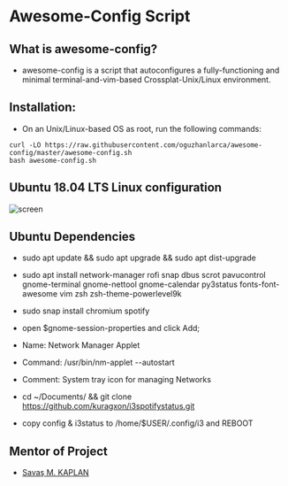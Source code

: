 # Awesome-Config Script

## What is awesome-config?

- awesome-config is a script that  autoconfigures a fully-functioning
and minimal terminal-and-vim-based Crossplat-Unix/Linux environment.

## Installation:

- On an Unix/Linux-based OS as root, run the following commands:

```
curl -LO https://raw.githubusercontent.com/oguzhanlarca/awesome-config/master/awesome-config.sh
bash awesome-config.sh
```

## Ubuntu 18.04 LTS Linux configuration

![screen](https://cdn1.imggmi.com/uploads/2018/9/30/c39e757a5bc0d53ba4a7bcad51f2ed22-full.png)

## Ubuntu Dependencies

- sudo apt update && sudo apt upgrade && sudo apt dist-upgrade

- sudo apt install network-manager rofi snap dbus scrot pavucontrol gnome-terminal gnome-nettool gnome-calendar py3status fonts-font-awesome vim zsh zsh-theme-powerlevel9k

- sudo snap install chromium spotify

- open $gnome-session-properties and click Add;
- Name: Network Manager Applet
- Command: /usr/bin/nm-applet --autostart
- Comment: System tray icon for managing Networks

- cd ~/Documents/ && git clone https://github.com/kuragxon/i3spotifystatus.git

- copy config & i3status to /home/$USER/.config/i3 and REBOOT

## Mentor of Project

- [Savaş M. KAPLAN](https://github.com/Coldrain)

